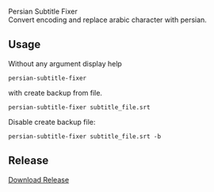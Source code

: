 Persian Subtitle Fixer  
Convert encoding and replace arabic character with persian.

## Usage
Without any argument display help
```shell
persian-subtitle-fixer
```
with create backup from file.
```shell
persian-subtitle-fixer subtitle_file.srt
```
Disable create backup file:
```shell
persian-subtitle-fixer subtitle_file.srt -b
```

## Release
[Download Release](https://github.com/parsa-kafi/persian-subtitle-fixer/releases)
